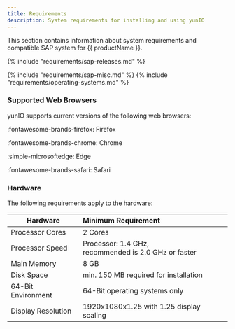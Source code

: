 ```yaml
---
title: Requirements
description: System requirements for installing and using yunIO
---
```


This section contains information about system requirements and compatible SAP system for {{ productName }}.

{% include "requirements/sap-releases.md" %}

{% include "requirements/sap-misc.md" %}
{% include "requirements/operating-systems.md" %}

### Supported Web Browsers

yunIO supports current versions of the following web browsers: 

:fontawesome-brands-firefox: Firefox 

:fontawesome-brands-chrome: Chrome 

:simple-microsoftedge: Edge

:fontawesome-brands-safari: Safari


### Hardware 

The following requirements apply to the hardware:

|  Hardware   |      Minimum Requirement     | 
|----------|:---|
| Processor Cores |  2 Cores | 
| Processor Speed |    Processor: 1.4 GHz, <br>recommended is 2.0 GHz or faster   | 
| Main Memory | 8 GB |
| Disk Space | min. 150 MB required for installation |
| 64-Bit Environment | 64-Bit operating systems only |
| Display Resolution | 1920x1080x1.25 with 1.25 display scaling |

